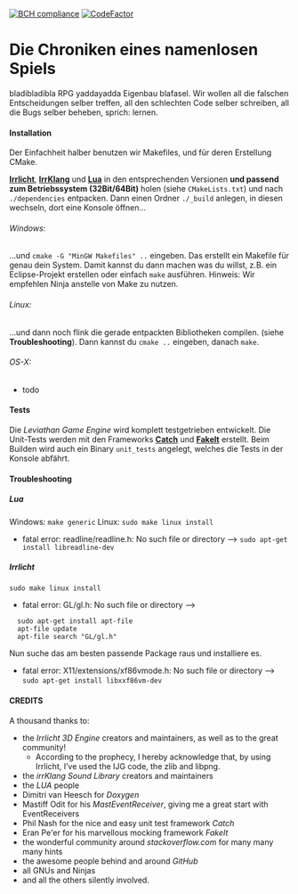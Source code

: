 [![BCH compliance](https://bettercodehub.com/edge/badge/dixx/Die_Chroniken_eines_namenlosen_Spiels?branch=master)](https://bettercodehub.com/)
[![CodeFactor](https://www.codefactor.io/repository/github/dixx/die_chroniken_eines_namenlosen_spiels/badge)](https://www.codefactor.io/repository/github/dixx/die_chroniken_eines_namenlosen_spiels)

# Die Chroniken eines namenlosen Spiels

bladibladibla RPG yaddayadda Eigenbau blafasel.
Wir wollen all die falschen Entscheidungen selber treffen, all den schlechten Code selber schreiben, all die Bugs selber beheben, sprich: lernen.

#### Installation
Der Einfachheit halber benutzen wir Makefiles, und für deren Erstellung CMake.

[**Irrlicht**](https://sourceforge.net/projects/irrlicht/files/), [**IrrKlang**](http://www.ambiera.com/irrklang/downloads.html) und [**Lua**](https://sourceforge.net/projects/luabinaries/files/)  in den entsprechenden Versionen **und passend zum Betriebssystem (32Bit/64Bit)** holen (siehe `CMakeLists.txt`) und nach `./dependencies` entpacken. Dann einen Ordner `./_build` anlegen, in diesen wechseln, dort eine Konsole öffnen...

###### Windows:
...und `cmake -G "MinGW Makefiles" ..` eingeben. Das erstellt ein Makefile für genau dein System. Damit kannst du dann machen was du willst, z.B. ein Eclipse-Projekt erstellen oder einfach `make` ausführen.
Hinweis: Wir empfehlen Ninja anstelle von Make zu nutzen.

###### Linux:
...und dann noch flink die gerade entpackten Bibliotheken compilen. (siehe **Troubleshooting**). Dann kannst du `cmake ..` eingeben, danach `make`.

###### OS-X:
- todo

#### Tests
Die *Leviathan Game Engine* wird komplett testgetrieben entwickelt. Die Unit-Tests werden mit den Frameworks [**Catch**](https://github.com/philsquared/Catch) und [**FakeIt**](https://github.com/eranpeer/FakeIt) erstellt.
Beim Builden wird auch ein Binary `unit_tests` angelegt, welches die Tests in der Konsole abfährt.

#### Troubleshooting

##### Lua
Windows: `make generic`
Linux: `sudo make linux install`
- fatal error: readline/readline.h: No such file or directory --> `sudo apt-get install libreadline-dev`

##### Irrlicht
`sudo make linux install`
- fatal error: GL/gl.h: No such file or directory -->
```
  sudo apt-get install apt-file
  apt-file update
  apt-file search "GL/gl.h"
```
Nun suche das am besten passende Package raus und installiere es.
- fatal error: X11/extensions/xf86vmode.h: No such file or directory --> `sudo apt-get install libxxf86vm-dev`

#### CREDITS
A thousand thanks to:
- the *Irrlicht 3D Engine* creators and maintainers, as well as to the great community!
  - According to the prophecy, I hereby acknowledge that, by using Irrlicht, I’ve used the IJG code, the zlib and libpng.
- the *irrKlang Sound Library* creators and maintainers
- the *LUA* people
- Dimitri van Heesch for *Doxygen*
- Mastiff Odit for his *MastEventReceiver*, giving me a great start with EventReceivers
- Phil Nash for the nice and easy unit test framework *Catch*
- Eran Pe'er for his marvellous mocking framework *FakeIt*
- the wonderful community around *stackoverflow.com* for many many many hints
- the awesome people behind and around *GitHub*
- all GNUs and Ninjas
- and all the others silently involved.
